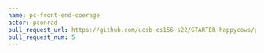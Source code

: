 ```yaml
---
name: pc-front-end-coerage
actor: pconrad
pull_request_url: https://github.com/ucsb-cs156-s22/STARTER-happycows/pull/5
pull_request_num: 5
---
```


